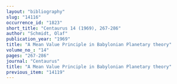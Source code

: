 ```yaml
---
layout: "bibliography"
slug: "14116"
occurrence_id: "1823"
short_title: "Centaurus 14 (1969), 267-286"
author: "Schmidt, Olaf"
publication_year: "1969"
title: "A Mean Value Principle in Babylonian Planetary theory"
volume_no_: "14"
pages: "267-286"
journal: "Centaurus"
title: "A Mean Value Principle in Babylonian Planetary theory"
previous_item: "14119"
---
```

